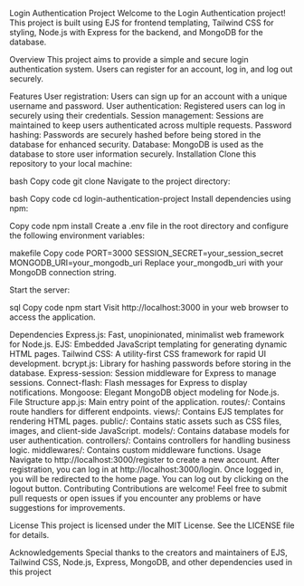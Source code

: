 Login Authentication Project
Welcome to the Login Authentication project! This project is built using EJS for frontend templating, Tailwind CSS for styling, Node.js with Express for the backend, and MongoDB for the database.

Overview
This project aims to provide a simple and secure login authentication system. Users can register for an account, log in, and log out securely.

Features
User registration: Users can sign up for an account with a unique username and password.
User authentication: Registered users can log in securely using their credentials.
Session management: Sessions are maintained to keep users authenticated across multiple requests.
Password hashing: Passwords are securely hashed before being stored in the database for enhanced security.
Database: MongoDB is used as the database to store user information securely.
Installation
Clone this repository to your local machine:

bash
Copy code
git clone <repository-url>
Navigate to the project directory:

bash
Copy code
cd login-authentication-project
Install dependencies using npm:

Copy code
npm install
Create a .env file in the root directory and configure the following environment variables:

makefile
Copy code
PORT=3000
SESSION_SECRET=your_session_secret
MONGODB_URI=your_mongodb_uri
Replace your_mongodb_uri with your MongoDB connection string.

Start the server:

sql
Copy code
npm start
Visit http://localhost:3000 in your web browser to access the application.

Dependencies
Express.js: Fast, unopinionated, minimalist web framework for Node.js.
EJS: Embedded JavaScript templating for generating dynamic HTML pages.
Tailwind CSS: A utility-first CSS framework for rapid UI development.
bcrypt.js: Library for hashing passwords before storing in the database.
Express-session: Session middleware for Express to manage sessions.
Connect-flash: Flash messages for Express to display notifications.
Mongoose: Elegant MongoDB object modeling for Node.js.
File Structure
app.js: Main entry point of the application.
routes/: Contains route handlers for different endpoints.
views/: Contains EJS templates for rendering HTML pages.
public/: Contains static assets such as CSS files, images, and client-side JavaScript.
models/: Contains database models for user authentication.
controllers/: Contains controllers for handling business logic.
middlewares/: Contains custom middleware functions.
Usage
Navigate to http://localhost:3000/register to create a new account.
After registration, you can log in at http://localhost:3000/login.
Once logged in, you will be redirected to the home page.
You can log out by clicking on the logout button.
Contributing
Contributions are welcome! Feel free to submit pull requests or open issues if you encounter any problems or have suggestions for improvements.

License
This project is licensed under the MIT License. See the LICENSE file for details.

Acknowledgements
Special thanks to the creators and maintainers of EJS, Tailwind CSS, Node.js, Express, MongoDB, and other dependencies used in this project

